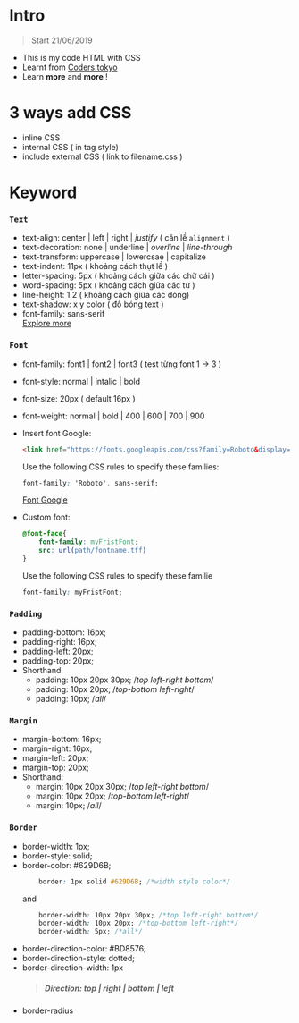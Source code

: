 
# **Intro**

> Start 21/06/2019
 - This is my code HTML with CSS
 - Learnt from [Coders.tokyo](https://coders.tokyo/)
 - Learn **more** and **more** !
# **3 ways add CSS**
- inline CSS
- internal CSS ( in tag style)
- include external CSS ( link  to filename.css )
# **Keyword** 
### **`Text`**
- text-align: center | left | right | *justify* ( căn lề `alignment` ) 
- text-decoration: none | underline | *overline* | *line-through*
- text-transform: uppercase | lowercsae | capitalize
- text-indent: 11px ( khoảng cách thụt lề )
- letter-spacing: 5px ( khoảng cách giữa các chữ cái )
- word-spacing: 5px ( khoảng cách giữa các từ )
- line-height: 1.2 ( khoảng cách giữa các dòng)
- text-shadow: x y color ( đổ bóng text )
- font-family: sans-serif<br>
 	[Explore more](https://adam-marsden.co.uk/css-cheat-sheet)

### **`Font`**
- font-family: font1 | font2 | font3 ( test từng font 1 -> 3 )
- font-style: normal | intalic | bold
- font-size: 20px ( default 16px )
- font-weight: normal | bold | 400 | 600 | 700 | 900
- Insert font Google: <br>
	```html
	<link href="https://fonts.googleapis.com/css?family=Roboto&display=swap" rel="stylesheet">
	```
	
 	Use the following CSS rules to specify these families:
 	```css
 	font-family: 'Roboto', sans-serif;
  ```
		
 	[Font Google](https://fonts.google.com/)
- Custom font:
	```css
	@font-face{
		font-family: myFristFont;
		src: url(path/fontname.tff)
	}
	```
 	Use the following CSS rules to specify these familie
	```css
	font-family: myFristFont;
	```

### **`Padding`**
- padding-bottom: 16px;
- padding-right: 16px;
- padding-left: 20px;
- padding-top: 20px;
- Shorthand
	- padding: 10px 20px 30px; /*top left-right bottom*/
	- padding: 10px 20px; /*top-bottom left-right*/
	- padding: 10px; /*all*/

### **`Margin`**
- margin-bottom: 16px;
- margin-right: 16px;
- margin-left: 20px;
- margin-top: 20px;
- Shorthand:
	- margin: 10px 20px 30px; /*top left-right bottom*/
	- margin: 10px 20px; /*top-bottom left-right*/
	- margin: 10px; /*all*/

### **`Border`**
- border-width: 1px;
- border-style: solid;
- border-color: #629D6B;
	```css
		border: 1px solid #629D6B; /*width style color*/
	```
	and
	```css
		border-width: 10px 20px 30px; /*top left-right bottom*/
		border-width: 10px 20px; /*top-bottom left-right*/
		border-width: 5px; /*all*/
	```
- border-direction-color: #BD8576;
- border-direction-style: dotted;
- border-direction-width: 1px
	>##### *Direction: top | right | bottom | left*
- border-radius

